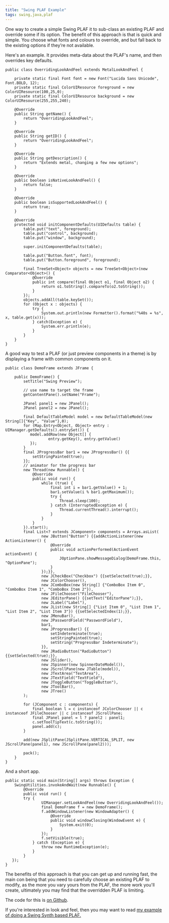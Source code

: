 ```yaml
---
title: "Swing PLAF Example"
tags: swing,java,plaf
---
```

<p>One way to create a simple Swing PLAF it to sub-class an existing PLAF and override some if its option. The benefit of this approach is that is quick and simple. You choose what fonts and colours to override, and but fall back to the existing options if they’re not available.</p>

<p>Here's an example. It provides meta-data about the PLAF's name, and then overrides key defaults.</p>

	public class OverridingLookAndFeel extends MetalLookAndFeel {
	
		private static final Font font = new Font("Lucida Sans Unicode", Font.BOLD, 12);
		private static final ColorUIResource foreground = new ColorUIResource(100,25,0);
		private static final ColorUIResource background = new ColorUIResource(255,255,240);
	
		@Override
		public String getName() {
			return "OverridingLookAndFeel";
		}
	
		@Override
		public String getID() {
			return "OverridingLookAndFeel";
		}
	
		@Override
		public String getDescription() {
			return "Extends metal, changing a few new options";
		}
	
		@Override
		public boolean isNativeLookAndFeel() {
			return false;
		}
	
		@Override
		public boolean isSupportedLookAndFeel() {
			return true;
		}
	
		@Override
		protected void initComponentDefaults(UIDefaults table) {
			table.put("text", foreground);
			table.put("control", background);
			table.put("window", background);
	
			super.initComponentDefaults(table);
	
			table.put("Button.font", font);
			table.put("Button.foreground", foreground);
	
			final TreeSet<Object> objects = new TreeSet<Object>(new Comparator<Object>() {
				@Override
				public int compare(final Object o1, final Object o2) {
					return o1.toString().compareTo(o2.toString());
				}
			});
			objects.addAll(table.keySet());
			for (Object x : objects) {
				try {
					System.out.println(new Formatter().format("%40s = %s", x, table.get(x)));
				} catch(Exception e) {
					System.err.println(e);
				}
			}
		}
	}

<p>A good way to test a PLAF (or just preview components in a theme) is by displaying a frame with common components on it.</p>

	public class DemoFrame extends JFrame {
	
	    public DemoFrame() {
	        setTitle("Swing Preview");
	
	        // use name to target the frame
	        getContentPane().setName("Frame");
	
	        JPanel panel1 = new JPanel();
	        JPanel panel2 = new JPanel();
	
	        final DefaultTableModel model = new DefaultTableModel(new String[]{"Key", "Value"},0);
	        for (Map.Entry<Object, Object> entry : UIManager.getDefaults().entrySet()) {
	           model.addRow(new Object[] {
	                   entry.getKey(), entry.getValue()
	           });
	        }
	        final JProgressBar bar1 = new JProgressBar() {{
	            setStringPainted(true);
	        }};
	        // animator for the progress bar
	        new Thread(new Runnable() {
	            @Override
	            public void run() {
	                while (true) {
	                    final int i = bar1.getValue() + 1;
	                    bar1.setValue(i % bar1.getMaximum());
	                    try {
	                        Thread.sleep(100);
	                    } catch (InterruptedException e) {
	                        Thread.currentThread().interrupt();
	                    }
	                }
	            }
	        }).start();
		    final List<? extends JComponent> components = Arrays.asList(
	                new JButton("Button") {{addActionListener(new ActionListener() {
	                    @Override
	                    public void actionPerformed(ActionEvent actionEvent) {
	                        JOptionPane.showMessageDialog(DemoFrame.this, "OptionPane");
	                    }
	                });}},
	                new JCheckBox("Checkbox") {{setSelected(true);}},
	                new JColorChooser(),
	                new JComboBox(new String[] {"ComboBox Item 0", "ComboBox Item 1", "ComboBox Item 2"}),
	                new JFileChooser("FileChooser"),
	                new JEditorPane() {{setText("EditorPane");}},
	                new JLabel("Label"),
	                new JList(new String[] {"List Item 0", "List Item 1", "List Item 2", "List Item 3"}) {{setSelectedIndex(1);}},
	                new JMenuBar(),
	                new JPasswordField("PasswordField"),
	                bar1,
				    new JProgressBar() {{
				        setIndeterminate(true);
				        setStringPainted(true);
				        setString("ProgressBar Indeterminate");
				    }},
	                new JRadioButton("RadioButton") {{setSelected(true);}},
	                new JSlider(),
	                new JSpinner(new SpinnerDateModel()),
	                new JScrollPane(new JTable(model)),
	                new JTextArea("TextArea"),
	                new JTextField("TextField"),
	                new JToggleButton("ToggleButton"),
	                new JToolBar(),
	                new JTree()
	        );
	
	        for (JComponent c : components) {
	            final boolean l = c instanceof JColorChooser || c instanceof JFileChooser || c instanceof JScrollPane;
	            final JPanel panel = l ? panel2 : panel1;
		        c.setToolTipText(c.toString());
	            panel.add(c);
	        }
	
	        add(new JSplitPane(JSplitPane.VERTICAL_SPLIT, new JScrollPane(panel1), new JScrollPane(panel2)));
	
	        pack();
	    }
	}

<p>And a short app.</p>

	public static void main(String[] args) throws Exception {
	    SwingUtilities.invokeAndWait(new Runnable() {
	        @Override
	        public void run() {
	        try {
	                UIManager.setLookAndFeel(new OverridingLookAndFeel());
	                final DemoFrame f = new DemoFrame();
	                f.addWindowListener(new WindowAdapter() {
	                    @Override
	                    public void windowClosing(WindowEvent e) {
	                        System.exit(0);
	                    }
	                });
	                f.setVisible(true);
	            } catch (Exception e) {
	                throw new RuntimeException(e);
	            }
	        }
	   });
	}

<p>The benefits of this approach is that you can get up and running fast, the main con being that you need to carefully choose an existing PLAF to modify, as the more you vary yours from the PLAF, the more work you'll create, ultimately you may find that the overridden PLAF is limiting.</p>

<p>The code for this is <a href="https://github.com/alexec/swing-synth-plaf-template">on Github</a>.</p>

<p>If you're interested in look and feel, then you may want to read <a href="/tutorial-swing-synth-plaf-template-part-1">my example of doing a Swing Synth based PLAF.</p>
